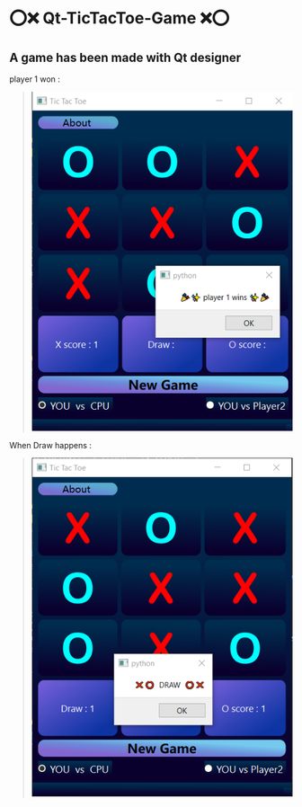 #  ⭕❌ Qt-TicTacToe-Game ❌⭕
## A game has been made with Qt designer 


player 1 won :
 > ![This is an image](https://github.com/kiana-jahanshid/Qt-TicTacToe-Game/blob/main/tic1.png)
 
 
When Draw happens :
  > ![This is an image](https://github.com/kiana-jahanshid/Qt-TicTacToe-Game/blob/main/tic3.png)
